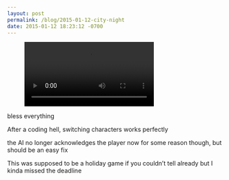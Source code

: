 ```yaml
---
layout: post
permalink: /blog/2015-01-12-city-night
date: 2015-01-12 18:23:12 -0700
---
```


<!-- blank line -->
<figure class="video_container">
  <video controls="true" allowfullscreen="true">
    <source src="/videos/tumblr_ni3co6P72l1s8sajy_480.mp4" type="video/mp4">
  </video>
</figure>
<!-- blank line -->

bless everything

After a coding hell, switching characters works perfectly

the AI no longer acknowledges the player now for some reason though, but should be an easy fix

This was supposed to be a holiday game if you couldn’t tell already but I kinda missed the deadline

